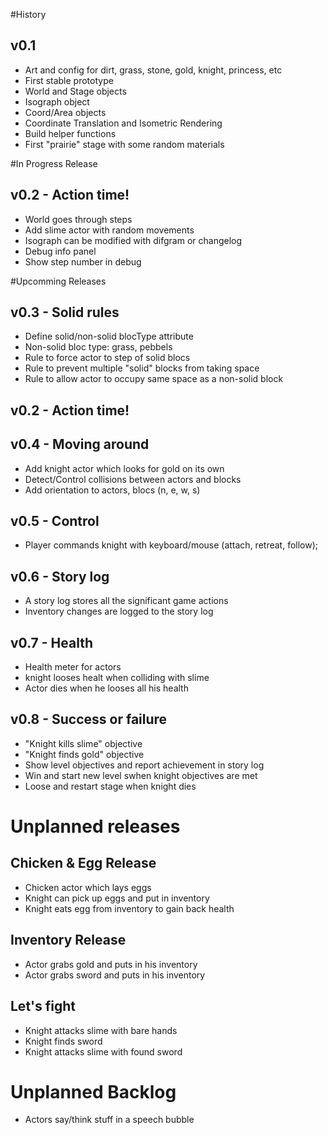 
#History

## v0.1
- Art and config for dirt, grass, stone, gold, knight, princess, etc
- First stable prototype
- World and Stage objects
- Isograph object
- Coord/Area objects
- Coordinate Translation and Isometric Rendering
- Build helper functions
- First "prairie" stage with some random materials


#In Progress Release

## v0.2 - Action time!
- World goes through steps
- Add slime actor with random movements
- Isograph can be modified with difgram or changelog
- Debug info panel
- Show step number in debug

#Upcomming Releases

## v0.3 - Solid rules
- Define solid/non-solid blocType attribute
- Non-solid bloc type: grass, pebbels
- Rule to force actor to step of solid blocs
- Rule to prevent multiple "solid" blocks from taking space
- Rule to allow actor to occupy same space as a non-solid block

## v0.2 - Action time!

## v0.4 - Moving around
- Add knight actor which looks for gold on its own
- Detect/Control collisions between actors and blocks
- Add orientation to actors, blocs (n, e, w, s)

## v0.5 - Control
- Player commands knight with keyboard/mouse (attach, retreat, follow);

## v0.6 - Story log
- A story log stores all the significant game actions
- Inventory changes are logged to the story log


## v0.7 - Health
- Health meter for actors
- knight looses healt when colliding with slime
- Actor dies when he looses all his health

## v0.8 - Success or failure
- "Knight kills slime" objective
- "Knight finds gold" objective
- Show level objectives and report achievement in story log
- Win and start new level swhen knight objectives are met
- Loose and restart stage when knight dies


# Unplanned releases

## Chicken & Egg Release
- Chicken actor which lays eggs
- Knight can pick up eggs and put in inventory
- Knight eats egg from inventory to gain back health

## Inventory Release
- Actor grabs gold and puts in his inventory
- Actor grabs sword and puts in his inventory

## Let's fight
- Knight attacks slime with bare hands
- Knight finds sword
- Knight attacks slime with found sword


# Unplanned Backlog
- Actors say/think stuff in a speech bubble


